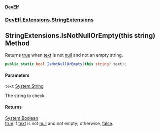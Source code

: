 #### [DevElf](README.md 'README')
### [DevElf\.Extensions](DevElf.Extensions.md 'DevElf\.Extensions').[StringExtensions](StringExtensions.md 'DevElf\.Extensions\.StringExtensions')

## StringExtensions\.IsNotNullOrEmpty\(this string\) Method

Returns [true](https://docs.microsoft.com/en-us/dotnet/csharp/language-reference/builtin-types/bool 'https://docs\.microsoft\.com/en\-us/dotnet/csharp/language\-reference/builtin\-types/bool') when [text](StringExtensions.IsNotNullOrEmpty.KOMZAKBYLVXEEOD08YGARAPM4.md#DevElf.Extensions.StringExtensions.IsNotNullOrEmpty(thisstring).text 'DevElf\.Extensions\.StringExtensions\.IsNotNullOrEmpty\(this string\)\.text') is not 
[null](https://docs.microsoft.com/en-us/dotnet/csharp/language-reference/keywords/null 'https://docs\.microsoft\.com/en\-us/dotnet/csharp/language\-reference/keywords/null') and not an empty string\.

```csharp
public static bool IsNotNullOrEmpty(this string? text);
```
#### Parameters

<a name='DevElf.Extensions.StringExtensions.IsNotNullOrEmpty(thisstring).text'></a>

`text` [System\.String](https://learn.microsoft.com/en-us/dotnet/api/system.string 'System\.String')

The string to check\.

#### Returns
[System\.Boolean](https://learn.microsoft.com/en-us/dotnet/api/system.boolean 'System\.Boolean')  
[true](https://docs.microsoft.com/en-us/dotnet/csharp/language-reference/builtin-types/bool 'https://docs\.microsoft\.com/en\-us/dotnet/csharp/language\-reference/builtin\-types/bool') if [text](StringExtensions.IsNotNullOrEmpty.KOMZAKBYLVXEEOD08YGARAPM4.md#DevElf.Extensions.StringExtensions.IsNotNullOrEmpty(thisstring).text 'DevElf\.Extensions\.StringExtensions\.IsNotNullOrEmpty\(this string\)\.text') is not [null](https://docs.microsoft.com/en-us/dotnet/csharp/language-reference/keywords/null 'https://docs\.microsoft\.com/en\-us/dotnet/csharp/language\-reference/keywords/null') 
            and not empty; otherwise, [false](https://docs.microsoft.com/en-us/dotnet/csharp/language-reference/builtin-types/bool 'https://docs\.microsoft\.com/en\-us/dotnet/csharp/language\-reference/builtin\-types/bool')\.